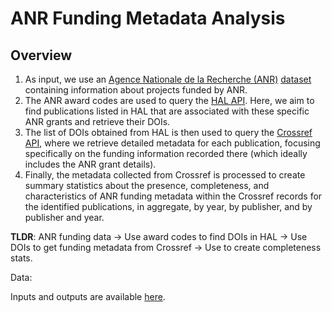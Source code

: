 # ANR Funding Metadata Analysis

## Overview

1. As input, we use an [Agence Nationale de la Recherche (ANR)](https://anr.fr) [dataset](https://dataanr.opendatasoft.com/explore/dataset/20-ans-de-l-anr-liste-projets-plan-d-action_2005-a-2024/table/) containing information about projects funded by ANR.
2. The ANR award codes are used to query the [HAL API](https://api.archives-ouvertes.fr/docs). Here, we aim to find publications listed in HAL that are associated with these specific ANR grants and retrieve their DOIs.
3. The list of DOIs obtained from HAL is then used to query the [Crossref API](https://www.crossref.org/documentation/retrieve-metadata/rest-api/), where we retrieve detailed metadata for each publication, focusing specifically on the funding information recorded there (which ideally includes the ANR grant details).
4. Finally, the metadata collected from Crossref is processed to create summary statistics about the presence, completeness, and characteristics of ANR funding metadata within the Crossref records for the identified publications, in aggregate, by year, by publisher, and by publisher and year.

**TLDR**: ANR funding data -> Use award codes to find DOIs in HAL -> Use DOIs to get funding metadata from Crossref -> Use to create completeness stats.

Data:

Inputs and outputs are available [here](https://drive.google.com/drive/folders/15pbifGDlmRUv8aNyPJDE_duxR9iGiXbX).



